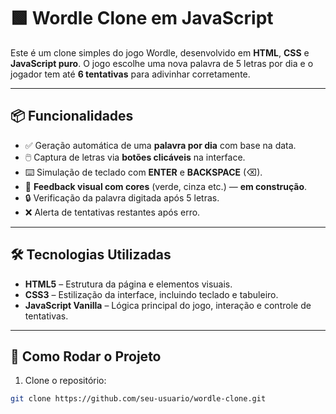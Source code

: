 # 🟩 Wordle Clone em JavaScript

Este é um clone simples do jogo Wordle, desenvolvido em **HTML**, **CSS** e **JavaScript puro**. O jogo escolhe uma nova palavra de 5 letras por dia e o jogador tem até **6 tentativas** para adivinhar corretamente.

---

## 📦 Funcionalidades

- ✅ Geração automática de uma **palavra por dia** com base na data.
- 🖱️ Captura de letras via **botões clicáveis** na interface.
- ⌨️ Simulação de teclado com **ENTER** e **BACKSPACE** (⌫).
- 🎨 **Feedback visual com cores** (verde, cinza etc.) — **em construção**.
- 🔒 Verificação da palavra digitada após 5 letras.
- ❌ Alerta de tentativas restantes após erro.

---

## 🛠️ Tecnologias Utilizadas

- **HTML5** – Estrutura da página e elementos visuais.
- **CSS3** – Estilização da interface, incluindo teclado e tabuleiro.
- **JavaScript Vanilla** – Lógica principal do jogo, interação e controle de tentativas.

---

## 🚀 Como Rodar o Projeto

1. Clone o repositório:

```bash
git clone https://github.com/seu-usuario/wordle-clone.git
